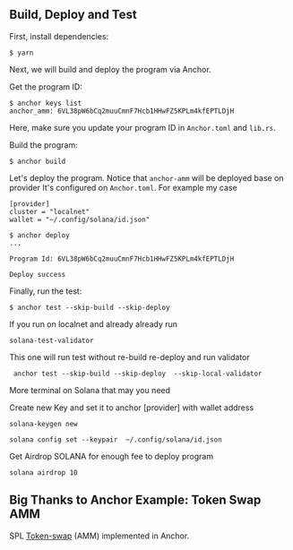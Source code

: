 ## Build, Deploy and Test

First, install dependencies:

```
$ yarn
```

Next, we will build and deploy the program via Anchor.

Get the program ID:

```
$ anchor keys list
anchor_amm: 6VL38pW6bCq2muuCmnF7Hcb1HHwFZ5KPLm4kfEPTLDjH
```

Here, make sure you update your program ID in `Anchor.toml` and `lib.rs`.

Build the program:

```
$ anchor build
```

Let's deploy the program. Notice that `anchor-amm` will be deployed base on provider
It's configured on `Anchor.toml`. 
For example my case

```
[provider]
cluster = "localnet"
wallet = "~/.config/solana/id.json"
```

```
$ anchor deploy
...

Program Id: 6VL38pW6bCq2muuCmnF7Hcb1HHwFZ5KPLm4kfEPTLDjH

Deploy success
```

Finally, run the test:

```
$ anchor test --skip-build --skip-deploy
```

If you run on localnet and already already run 
```
solana-test-validator
```

This one will run test without re-build re-deploy and run validator 
```
 anchor test --skip-build --skip-deploy  --skip-local-validator
```
More terminal on Solana that may you need 

Create new Key and set it to anchor [provider] with wallet address
```
solana-keygen new  
```

```
solana config set --keypair  ~/.config/solana/id.json
```

Get Airdrop SOLANA for enough fee to deploy program
```
solana airdrop 10
```


## Big Thanks to Anchor Example: Token Swap AMM

SPL [Token-swap](https://github.com/solana-labs/solana-program-library/tree/master/token-swap) (AMM) implemented in Anchor.
